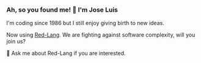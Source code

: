 ### Ah, so you found me! 🍻 I'm Jose Luis
I'm coding since 1986 but I still enjoy giving birth to new ideas.

Now using [Red-Lang](https://www.red-lang.org/p/download.html).
We are fighting against software complexity, will you join us?

💬 Ask me about Red-Lang if you are interested.
